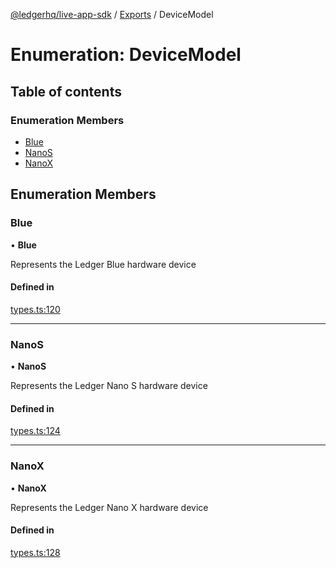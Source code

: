 [@ledgerhq/live-app-sdk](../README.md) / [Exports](../modules.md) / DeviceModel

# Enumeration: DeviceModel

## Table of contents

### Enumeration Members

- [Blue](DeviceModel.md#blue)
- [NanoS](DeviceModel.md#nanos)
- [NanoX](DeviceModel.md#nanox)

## Enumeration Members

### Blue

• **Blue**

Represents the Ledger Blue hardware device

#### Defined in

[types.ts:120](https://github.com/LedgerHQ/live-app-sdk/blob/5608a83/src/types.ts#L120)

___

### NanoS

• **NanoS**

Represents the Ledger Nano S hardware device

#### Defined in

[types.ts:124](https://github.com/LedgerHQ/live-app-sdk/blob/5608a83/src/types.ts#L124)

___

### NanoX

• **NanoX**

Represents the Ledger Nano X hardware device

#### Defined in

[types.ts:128](https://github.com/LedgerHQ/live-app-sdk/blob/5608a83/src/types.ts#L128)
